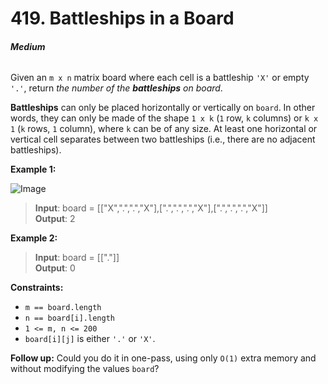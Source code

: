 # 419. Battleships in a Board
###### **Medium**

Given an `m x n` matrix board where each cell is a battleship `'X'` or empty `'.'`, return *the number of the* ***battleships*** *on board*.

**Battleships** can only be placed horizontally or vertically on `board`. In other words, they can only be made of the shape `1 x k` (`1` row, `k` columns) or `k x 1` (`k` rows, `1` column), where `k` can be of any size. At least one horizontal or vertical cell separates between two battleships (i.e., there are no adjacent battleships).
 

**Example 1:**

![Image](https://assets.leetcode.com/uploads/2024/06/21/image.png)
> **Input**: board = [["X",".",".","X"],[".",".",".","X"],[".",".",".","X"]]  
**Output**: 2  

**Example 2:**

> **Input**: board = [["."]]  
**Output**: 0  
 

**Constraints:**

- `m == board.length`
- `n == board[i].length`
- `1 <= m, n <= 200`
- `board[i][j]` is either `'.'` or `'X'`.

**Follow up:** Could you do it in one-pass, using only `O(1)` extra memory and without modifying the values `board`?
